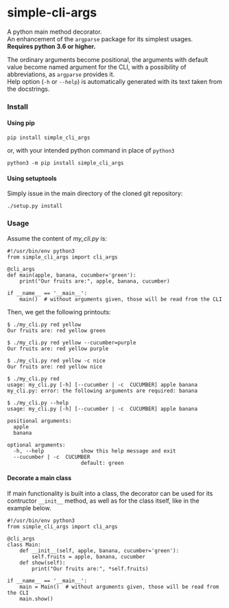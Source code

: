 # simple-cli-args
A python main method decorator.<br>
An enhancement of the `argparse` package for its simplest usages.<br>
**Requires python 3.6 or higher.**

The ordinary arguments become positional, the arguments with default value become named argument for the CLI, 
with a possibility of abbreviations, as `argparse` provides it.<br>
Help option (`-h` or `--help`) is automatically generated with its text taken from the docstrings.

### Install

#### Using pip
    pip install simple_cli_args

or, with your intended python command in place of `python3`

    python3 -m pip install simple_cli_args

#### Using setuptools
Simply issue in the main directory of the cloned git repository:

    ./setup.py install

### Usage
Assume the content of *my_cli.py* is:

    #!/usr/bin/env python3
    from simple_cli_args import cli_args
    
    @cli_args
    def main(apple, banana, cucumber='green'):
        print("Our fruits are:", apple, banana, cucumber)
    
    if __name__ == '__main__':
        main()  # without arguments given, those will be read from the CLI

Then, we get the following printouts:

    $ ./my_cli.py red yellow
    Our fruits are: red yellow green

    $ ./my_cli.py red yellow --cucumber=purple
    Our fruits are: red yellow purple

    $ ./my_cli.py red yellow -c nice
    Our fruits are: red yellow nice

    $ ./my_cli.py red
    usage: my_cli.py [-h] [--cucumber | -c  CUCUMBER] apple banana
    my_cli.py: error: the following arguments are required: banana

    $ ./my_cli.py --help
    usage: my_cli.py [-h] [--cucumber | -c  CUCUMBER] apple banana
    
    positional arguments:
      apple
      banana
    
    optional arguments:
      -h, --help            show this help message and exit
      --cucumber | -c  CUCUMBER
                            default: green
    
#### Decorate a main class

If main functionality is built into a class, the decorator can be used for its contructor `__init__` method, as well as for the class itself, like in the example below.

    #!/usr/bin/env python3
    from simple_cli_args import cli_args
    
    @cli_args
    class Main:
        def __init__(self, apple, banana, cucumber='green'):
            self.fruits = apple, banana, cucumber
        def show(self):
            print("Our fruits are:", *self.fruits)
    
    if __name__ == '__main__':
        main = Main()  # without arguments given, those will be read from the CLI
        main.show()


